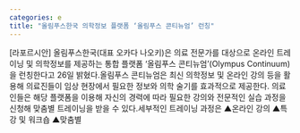 ```yaml
---
categories: e
title: "올림푸스한국 의학정보 플랫폼 ‘올림푸스 콘티뉴엄’ 런칭"
---
```

[라포르시안] 올림푸스한국(대표 오카다 나오키)은 의료 전문가를 대상으로 온라인 트레이닝 및 의학정보를 제공하는 통합 플랫폼 ‘올림푸스 콘티뉴엄’(Olympus Continuum)을 런칭한다고 26일 밝혔다.올림푸스 콘티뉴엄은 최신 의학정보 및 온라인 강의 등을 활용해 의료진들이 임상 현장에서 필요한 정보와 의학 술기를 효과적으로 제공한다. 의료인들은 해당 플랫폼을 이용해 자신의 경력에 따라 필요한 강의와 전문적인 실습 과정을 신청해 맞춤별 트레이닝을 받을 수 있다.세부적인 트레이닝 과정은 ▲온라인 강의 ▲특강 및 워크숍 ▲맞춤별